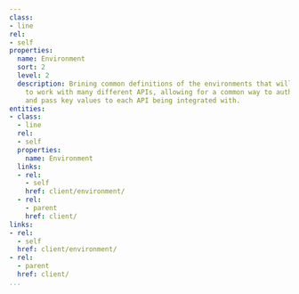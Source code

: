 ```yaml
---
class:
- line
rel:
- self
properties:
  name: Environment
  sort: 2
  level: 2
  description: Brining common definitions of the environments that will be needed
    to work with many different APIs, allowing for a common way to authentication,
    and pass key values to each API being integrated with.
entities:
- class:
  - line
  rel:
  - self
  properties:
    name: Environment
  links:
  - rel:
    - self
    href: client/environment/
  - rel:
    - parent
    href: client/
links:
- rel:
  - self
  href: client/environment/
- rel:
  - parent
  href: client/
...
```

